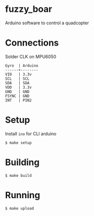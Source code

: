 fuzzy_boar
==========

Arduino software to control a quadcopter

Connections
===========

Solder CLK on MPU6050

```
Gyro  | Arduino
------+--------
VIO   | 3.3v
SCL   | SCL
SDA   | SDA
VDD   | 3.3v
GND   | GND
FSYNC | GND
INT   | PIN2
```

Setup
=====

Install `ino` for CLI arduino

`$ make setup`

Building
========

`$ make build`

Running
=======
`$ make upload`
